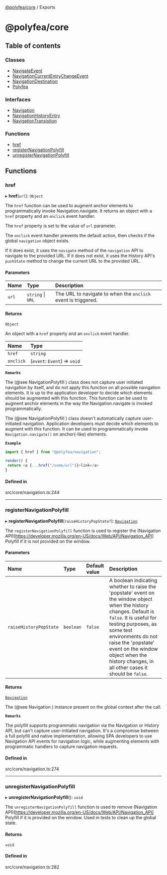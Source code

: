 [@polyfea/core](README.md) / Exports

# @polyfea/core

## Table of contents

### Classes

- [NavigateEvent](classes/NavigateEvent.md)
- [NavigationCurrentEntryChangeEvent](classes/NavigationCurrentEntryChangeEvent.md)
- [NavigationDestination](classes/NavigationDestination.md)
- [Polyfea](classes/Polyfea.md)

### Interfaces

- [Navigation](interfaces/Navigation.md)
- [NavigationHistoryEntry](interfaces/NavigationHistoryEntry.md)
- [NavigationTransistion](interfaces/NavigationTransistion.md)

### Functions

- [href](modules.md#href)
- [registerNavigationPolyfill](modules.md#registernavigationpolyfill)
- [unregisterNavigationPolyfill](modules.md#unregisternavigationpolyfill)

## Functions

### href

▸ **href**(`url`): `Object`

The `href` function can be used to augment anchor elements to programmatically invoke Navigation.navigate.
It returns an object with a `href` property and an `onclick` event handler.

The `href` property is set to the value of `url` parameter.

The `onclick` event handler prevents the default action, then checks if the global `navigation` object exists.

If it does exist, it uses the `navigate` method of the `navigation` API to navigate to the provided URL.
If it does not exist, it uses the History API's `pushState` method to change the current URL to the provided URL.

#### Parameters

| Name | Type | Description |
| :------ | :------ | :------ |
| `url` | `string` \| `URL` | The URL to navigate to when the `onclick` event is triggered. |

#### Returns

`Object`

An object with a `href` property and an `onclick` event handler.

| Name | Type |
| :------ | :------ |
| `href` | `string` |
| `onclick` | (`event`: `Event`) => `void` |

**`Remarks`**

The (@see NavigationPolyfill ) class does not capture user initiated navigation by itself, and do not apply this function
 on all possible navigation elements. It is up to the application developer to decide which elements should be augmented with this function.
This function can be used to augment anchor elements in the way the Navigation.navigate is invoked programmatically.

The (@see NavigationPolyfill ) class doesn't automatically capture user-initiated navigation. Application developers must decide 
which elements to augment with this function. It can be used to programmatically invoke `Navigation.navigate()` on anchor(-like) elements.

**`Example`**

```typescript
import { href } from "@polyfea/navigation";

render() { 
 return <a {...href("/some/url")}>link</a>
}
```

#### Defined in

src/core/navigation.ts:244

___

### registerNavigationPolyfill

▸ **registerNavigationPolyfill**(`raiseHistoryPopState?`): [`Navigation`](interfaces/Navigation.md)

The `registerNavigationPolyfill` function is used to register the (Navigation API)[https://developer.mozilla.org/en-US/docs/Web/API/Navigation_API] Polyfill 
if it is not provided on the window.

#### Parameters

| Name | Type | Default value | Description |
| :------ | :------ | :------ | :------ |
| `raiseHistoryPopState` | `boolean` | `false` | A boolean indicating whether to raise the 'popstate' event on the window object when the history changes. Default is `false`. It is useful for testing purposes, as some test environments do not raise the 'popstate' event on the window object when the history changes, in all other cases it should be `false`. |

#### Returns

[`Navigation`](interfaces/Navigation.md)

The (@see Navigation ) instance present on the global context after the call.

**`Remarks`**

The polyfill supports programmatic navigation via the Navigation or History API, but can't capture user-initiated navigation. It's a compromise between 
a full polyfill and native implementation, allowing SPA developers to use Navigation API events for navigation logic, while augmenting elements with 
programmatic handlers to capture navigation requests.

#### Defined in

src/core/navigation.ts:274

___

### unregisterNavigationPolyfill

▸ **unregisterNavigationPolyfill**(): `void`

The `unregisterNavigationPolyfill` function is used to remove  (Navigation API)[https://developer.mozilla.org/en-US/docs/Web/API/Navigation_API] Polyfill 
if it is provided on the window. Used in tests to clean up the global state.

#### Returns

`void`

#### Defined in

src/core/navigation.ts:282
